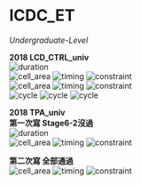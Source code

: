 # ICDC_ET

*Undergraduate-Level*

**2018 LCD_CTRL_univ**  
![duration](https://img.shields.io/badge/time_spent-4h12m-green?style=flat-square)<br>
![cell_area](https://img.shields.io/badge/total_cell_area-61151.530805-blue?style=flat-square)
![timing](https://img.shields.io/badge/critical_path-7.16ns-red?style=flat-square)
![constraint](https://img.shields.io/badge/timing_constraint-10ns-yellow?style=flat-square)<br>
![cell_area](https://img.shields.io/badge/total_cell_area-70227.663658-blue?style=flat-square)
![timing](https://img.shields.io/badge/critical_path-6.08ns-red?style=flat-square)
![constraint](https://img.shields.io/badge/timing_constraint-6.08ns-yellow?style=flat-square)<br>
![cycle](https://img.shields.io/badge/tb1_cycle-130-orange?style=flat-square)
![cycle](https://img.shields.io/badge/tb2_cycle-158-orange?style=flat-square)
![cycle](https://img.shields.io/badge/tb3_cycle-220-orange?style=flat-square)

**2018 TPA_univ**  
****第一次寫 Stage6-2沒過****  
![duration](https://img.shields.io/badge/time_spent-5h13m-green?style=flat-square)<br>
![cell_area](https://img.shields.io/badge/total_cell_area-121234.076880-blue?style=flat-square)
![timing](https://img.shields.io/badge/critical_path-6.68ns-red?style=flat-square)
![constraint](https://img.shields.io/badge/timing_constraint-10ns-yellow?style=flat-square)

****第二次寫 全部通過****  
![cell_area](https://img.shields.io/badge/total_cell_area-121709.651355-blue?style=flat-square)
![timing](https://img.shields.io/badge/critical_path-6.51ns-red?style=flat-square)
![constraint](https://img.shields.io/badge/timing_constraint-10ns-yellow?style=flat-square)
